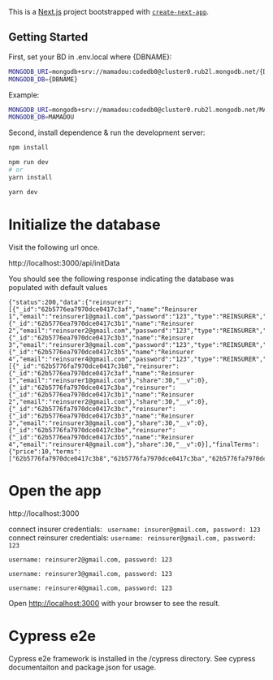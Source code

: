 This is a [Next.js](https://nextjs.org/) project bootstrapped with [`create-next-app`](https://github.com/vercel/next.js/tree/canary/packages/create-next-app).

## Getting Started

First, set your BD in .env.local where {DBNAME}:

```bash
MONGODB_URI=mongodb+srv://mamadou:codedb0@cluster0.rub2l.mongodb.net/{DBNAME}?retryWrites=true&w=majority
MONGODB_DB={DBNAME}
```

Example:

```bash
MONGODB_URI=mongodb+srv://mamadou:codedb0@cluster0.rub2l.mongodb.net/MAMADOU?retryWrites=true&w=majority
MONGODB_DB=MAMADOU
```

Second, install dependence & run the development server:

```bash
npm install

npm run dev
# or
yarn install

yarn dev
```

# Initialize the database

Visit the following url once.

http://localhost:3000/api/initData

You should see the following response indicating the database was populated with default values

```
{"status":200,"data":{"reinsurer":[{"_id":"62b5776ea7970dce0417c3af","name":"Reinsurer 1","email":"reinsurer1@gmail.com","password":"123","type":"REINSURER","__v":0},{"_id":"62b5776ea7970dce0417c3b1","name":"Reinsurer 2","email":"reinsurer2@gmail.com","password":"123","type":"REINSURER","__v":0},{"_id":"62b5776ea7970dce0417c3b3","name":"Reinsurer 3","email":"reinsurer3@gmail.com","password":"123","type":"REINSURER","__v":0},{"_id":"62b5776ea7970dce0417c3b5","name":"Reinsurer 4","email":"reinsurer4@gmail.com","password":"123","type":"REINSURER","__v":0}],"termList":[{"_id":"62b5776fa7970dce0417c3b8","reinsurer":{"_id":"62b5776ea7970dce0417c3af","name":"Reinsurer 1","email":"reinsurer1@gmail.com"},"share":30,"__v":0},{"_id":"62b5776fa7970dce0417c3ba","reinsurer":{"_id":"62b5776ea7970dce0417c3b1","name":"Reinsurer 2","email":"reinsurer2@gmail.com"},"share":30,"__v":0},{"_id":"62b5776fa7970dce0417c3bc","reinsurer":{"_id":"62b5776ea7970dce0417c3b3","name":"Reinsurer 3","email":"reinsurer3@gmail.com"},"share":30,"__v":0},{"_id":"62b5776fa7970dce0417c3be","reinsurer":{"_id":"62b5776ea7970dce0417c3b5","name":"Reinsurer 4","email":"reinsurer4@gmail.com"},"share":30,"__v":0}],"finalTerms":{"price":10,"terms":["62b5776fa7970dce0417c3b8","62b5776fa7970dce0417c3ba","62b5776fa7970dce0417c3bc","62b5776fa7970dce0417c3be"],"_id":"62b5776fa7970dce0417c3c3","__v":0}}}
```

# Open the app

http://localhost:3000

connect insurer credentials: ` username: insurer@gmail.com, password: 123`
connect reinsurer credentials:
`username: reinsurer@gmail.com, password: 123`

`username: reinsurer2@gmail.com, password: 123`

`username: reinsurer3@gmail.com, password: 123`

`username: reinsurer4@gmail.com, password: 123`

Open [http://localhost:3000](http://localhost:3000) with your browser to see the result.

# Cypress e2e

Cypress e2e framework is installed in the /cypress directory.
See cypress documentaiton and package.json for usage.
